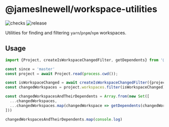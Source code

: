 # @jameslnewell/workspace-utilities

![checks](https://github.com/jameslnewell/workspace-utilities/actions/workflows/checks.yml/badge.svg) ![release](https://github.com/jameslnewell/workspace-utilities/actions/workflows/release.yml/badge.svg)

Utilities for finding and filtering `yarn`/`pnpm`/`npm` workspaces.

## Usage

```ts
import {Project, createIsWorkspaceChangedFilter, getDependents} from '@jameslnewell/workspace-utilities'

const since = 'master'
const project = await Project.read(process.cwd());

const isWorkspaceChanged = await createIsWorkspaceChangedFilter({project, since});
const changedWorkspaces = project.workspaces.filter(isWorkspaceChanged)

const changedWorkspacesAndTheirDependents = Array.from(new Set([
  ...changedWorkspaces,
  ...changedWorkspaces.map(changedWorkspace => getDependents(changedWorkspace, {project, recursive: true})).flat()
]))

changedWorkspacesAndTheirDependents.map(console.log)
```
